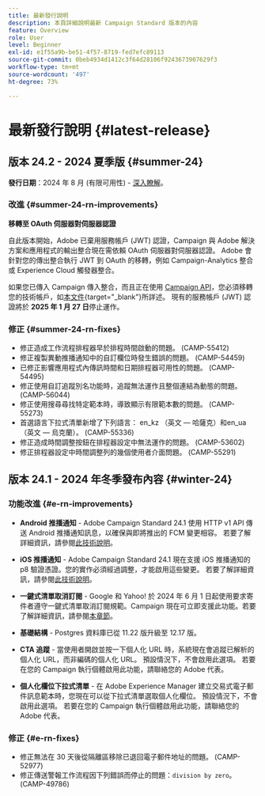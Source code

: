 ```yaml
---
title: 最新發行說明
description: 本頁詳細說明最新 Campaign Standard 版本的內容
feature: Overview
role: User
level: Beginner
exl-id: e1f55a9b-be51-4f57-8719-fed7efc89113
source-git-commit: 0beb4934d1412c3f64d28106f9243673907629f3
workflow-type: tm+mt
source-wordcount: '497'
ht-degree: 73%

---
```



# 最新發行說明 {#latest-release}

<!--
![Control Panel](assets/do-not-localize/cp-icon.png) **New Control Panel release**. [Learn more](https://experienceleague.adobe.com/docs/control-panel/using/release-notes.html){target="_blank"}.-->

<!--
## Early release notes {#e-new-release}

This section lists improvements and changes included in the next Campaign Standard release.

>[!CAUTION]
>
>This content is subject to changes without prior notice until the stage environments upgrade date. Learn more in the [Release planning page](../../rn/using/release-planning.md).
-->

## 版本 24.2 - 2024 夏季版 {#summer-24}

**發行日期**：2024 年 8 月 (有限可用性) - [深入瞭解](../../rn/using/release-planning.md)。

### 改進 {#summer-24-rn-improvements}

**移轉至 OAuth 伺服器對伺服器認證**

自此版本開始，Adobe 已棄用服務帳戶 (JWT) 認證，Campaign 與 Adobe 解決方案和應用程式的輸出整合現在需依賴 OAuth 伺服器對伺服器認證。 Adobe 會針對您的傳出整合執行 JWT 到 OAuth 的移轉，例如 Campaign-Analytics 整合或 Experience Cloud 觸發器整合。

如果您已傳入 Campaign 傳入整合，而且正在使用 [Campaign API](../../api/using/get-started-apis.md)，您必須移轉您的技術帳戶，如[本文件](https://developer.adobe.com/developer-console/docs/guides/authentication/ServerToServerAuthentication/migration/){target="_blank"}所詳述。 現有的服務帳戶 (JWT) 認證將於 **2025 年 1 月 27 日**&#x200B;停止運作。

### 修正 {#summer-24-rn-fixes}

* 修正造成工作流程排程器早於排程時間啟動的問題。 (CAMP-55412)
* 修正複製異動推播通知中的自訂欄位時發生錯誤的問題。 (CAMP-54459)
* 已修正影響應用程式內傳訊時間和日期排程器可用性的問題。 (CAMP-54495)
* 修正使用自訂追蹤別名功能時，追蹤無法運作且整個連結為動態的問題。 (CAMP-56044)
* 修正使用搜尋尋找特定範本時，導致顯示有限範本數的問題。 (CAMP-55273)
* 首選語言下拉式清單新增了下列語言： en_kz （英文 — 哈薩克）和en_ua （英文 — 烏克蘭）。 (CAMP-55336)
* 修正造成時間調整按鈕在排程器設定中無法運作的問題。 (CAMP-53602)
* 修正排程器設定中時間調整列的幾個使用者介面問題。 (CAMP-55291)

## 版本 24.1 - 2024 年冬季發布內容 {#winter-24}

### 功能改進 {#e-rn-improvements}

* **Android 推播通知** - Adobe Campaign Standard 24.1 使用 HTTP v1 API 傳送 Android 推播通知訊息，以確保與即將推出的 FCM 變更相容。 若要了解詳細資訊，請參閱[此技術說明](../../administration/using/push-technote.md)。

* **iOS 推播通知** - Adobe Campaign Standard 24.1 現在支援 iOS 推播通知的 p8 驗證憑證。您的實作必須經過調整，才能啟用這些變更。 若要了解詳細資訊，請參閱[此技術說明](../../administration/using/push-technote.md)。

* **一鍵式清單取消訂閱** - Google 和 Yahoo! 於 2024 年 6 月 1 日起使用要求寄件者遵守一鍵式清單取消訂閱規範。Campaign 現在可立即支援此功能。若要了解詳細資訊，請參閱[本章節](../../administration/using/configuring-email-channel.md#list-of-email-smtp-parameters)。

* **基礎結構** - Postgres 資料庫已從 11.22 版升級至 12.17 版。

* **CTA 追蹤** - 當使用者開啟並按一下個人化 URL 時，系統現在會追蹤已解析的個人化 URL，而非編碼的個人化 URL。 預設情況下，不會啟用此選項。 若要在您的 Campaign 執行個體啟用此功能，請聯絡您的 Adobe 代表。

* **個人化欄位下拉式清單** - 在 Adobe Experience Manager 建立交易式電子郵件訊息範本時，您現在可以從下拉式清單選取個人化欄位。 預設情況下，不會啟用此選項。 若要在您的 Campaign 執行個體啟用此功能，請聯絡您的 Adobe 代表。

### 修正 {#e-rn-fixes}

* 修正無法在 30 天後從隔離區移除已退回電子郵件地址的問題。 (CAMP-52977)
* 修正傳送警報工作流程因下列錯誤而停止的問題：`division by zero`。(CAMP-49786)

